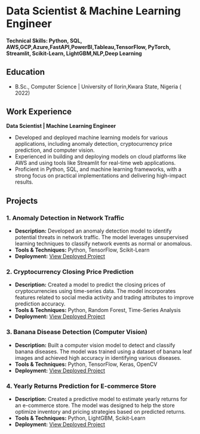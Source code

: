 
# Data Scientist & Machine Learning Engineer

#### Technical Skills: Python, SQL, AWS,GCP,Azure,FastAPI,PowerBI,Tableau,TensorFlow, PyTorch, Streamlit, Scikit-Learn, LightGBM,NLP,Deep Learning

## Education
- B.Sc., Computer Science | University of Ilorin,Kwara State, Nigeria ( 2022)

## Work Experience
**Data Scientist | Machine Learning Engineer**  
- Developed and deployed machine learning models for various applications, including anomaly detection, cryptocurrency price prediction, and computer vision.
- Experienced in building and deploying models on cloud platforms like AWS and using tools like Streamlit for real-time web applications.
- Proficient in Python, SQL, and machine learning frameworks, with a strong focus on practical implementations and delivering high-impact results.

## Projects
### 1. Anomaly Detection in Network Traffic
- **Description:** Developed an anomaly detection model to identify potential threats in network traffic. The model leverages unsupervised learning techniques to classify network events as normal or anomalous.
- **Tools & Techniques:** Python, TensorFlow, Scikit-Learn
- **Deployment:** [View Deployed Project](https://networkintrusion.streamlit.app/)

### 2. Cryptocurrency Closing Price Prediction
- **Description:** Created a model to predict the closing prices of cryptocurrencies using time-series data. The model incorporates features related to social media activity and trading attributes to improve prediction accuracy.
- **Tools & Techniques:** Python, Random Forest, Time-Series Analysis
- **Deployment:** [View Deployed Project](https://cryptocurrencyclosingpriceprediction.streamlit.app/)

### 3. Banana Disease Detection (Computer Vision)
- **Description:** Built a computer vision model to detect and classify banana diseases. The model was trained using a dataset of banana leaf images and achieved high accuracy in identifying various diseases.
- **Tools & Techniques:** Python, TensorFlow, Keras, OpenCV
- **Deployment:** [View Deployed Project](https://bananadiseaseprediction.streamlit.app/)

### 4. Yearly Returns Prediction for E-commerce Store
- **Description:** Created a predictive model to estimate yearly returns for an e-commerce store. The model was designed to help the store optimize inventory and pricing strategies based on predicted returns.
- **Tools & Techniques:** Python, LightGBM, Scikit-Learn
- **Deployment:** [View Deployed Project](https://commerce.streamlit.app/)

